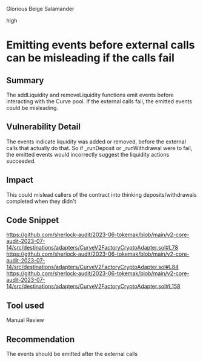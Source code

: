 Glorious Beige Salamander

high

# Emitting events before external calls can be misleading if the calls fail
## Summary
The addLiquidity and removeLiquidity functions emit events before interacting with the Curve pool. If the external calls fail, the emitted events could be misleading.
## Vulnerability Detail
The events indicate liquidity was added or removed, before the external calls that actually do that. So if _runDeposit or _runWithdrawal were to fail, the emitted events would incorrectly suggest the liquidity actions succeeded.

## Impact
This could mislead callers of the contract into thinking deposits/withdrawals completed when they didn't
## Code Snippet 
https://github.com/sherlock-audit/2023-06-tokemak/blob/main/v2-core-audit-2023-07-14/src/destinations/adapters/CurveV2FactoryCryptoAdapter.sol#L78
https://github.com/sherlock-audit/2023-06-tokemak/blob/main/v2-core-audit-2023-07-14/src/destinations/adapters/CurveV2FactoryCryptoAdapter.sol#L84 
https://github.com/sherlock-audit/2023-06-tokemak/blob/main/v2-core-audit-2023-07-14/src/destinations/adapters/CurveV2FactoryCryptoAdapter.sol#L158


## Tool used

Manual Review

## Recommendation
The events should be emitted after the external calls